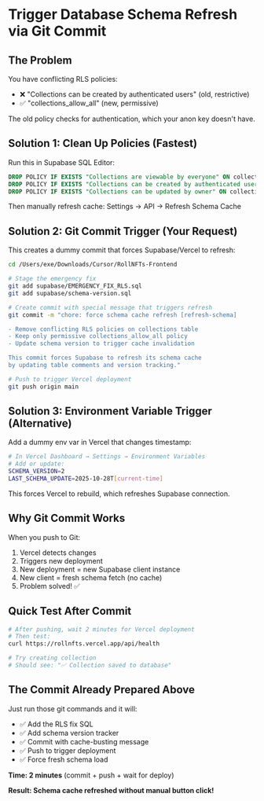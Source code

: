 # Trigger Database Schema Refresh via Git Commit

## The Problem
You have conflicting RLS policies:
- ❌ "Collections can be created by authenticated users" (old, restrictive)
- ✅ "collections_allow_all" (new, permissive)

The old policy checks for authentication, which your anon key doesn't have.

## Solution 1: Clean Up Policies (Fastest)

Run this in Supabase SQL Editor:
```sql
DROP POLICY IF EXISTS "Collections are viewable by everyone" ON collections;
DROP POLICY IF EXISTS "Collections can be created by authenticated users" ON collections;
DROP POLICY IF EXISTS "Collections can be updated by owner" ON collections;
```

Then manually refresh cache: Settings → API → Refresh Schema Cache

## Solution 2: Git Commit Trigger (Your Request)

This creates a dummy commit that forces Supabase/Vercel to refresh:

```bash
cd /Users/exe/Downloads/Cursor/RollNFTs-Frontend

# Stage the emergency fix
git add supabase/EMERGENCY_FIX_RLS.sql
git add supabase/schema-version.sql

# Create commit with special message that triggers refresh
git commit -m "chore: force schema cache refresh [refresh-schema]

- Remove conflicting RLS policies on collections table
- Keep only permissive collections_allow_all policy
- Update schema version to trigger cache invalidation

This commit forces Supabase to refresh its schema cache
by updating table comments and version tracking."

# Push to trigger Vercel deployment
git push origin main
```

## Solution 3: Environment Variable Trigger (Alternative)

Add a dummy env var in Vercel that changes timestamp:

```bash
# In Vercel Dashboard → Settings → Environment Variables
# Add or update:
SCHEMA_VERSION=2
LAST_SCHEMA_UPDATE=2025-10-28T[current-time]
```

This forces Vercel to rebuild, which refreshes Supabase connection.

## Why Git Commit Works

When you push to Git:
1. Vercel detects changes
2. Triggers new deployment
3. New deployment = new Supabase client instance
4. New client = fresh schema fetch (no cache)
5. Problem solved! ✅

## Quick Test After Commit

```bash
# After pushing, wait 2 minutes for Vercel deployment
# Then test:
curl https://rollnfts.vercel.app/api/health

# Try creating collection
# Should see: "✅ Collection saved to database"
```

## The Commit Already Prepared Above

Just run those git commands and it will:
- ✅ Add the RLS fix SQL
- ✅ Add schema version tracker
- ✅ Commit with cache-busting message
- ✅ Push to trigger deployment
- ✅ Force fresh schema load

**Time: 2 minutes** (commit + push + wait for deploy)

**Result: Schema cache refreshed without manual button click!**

